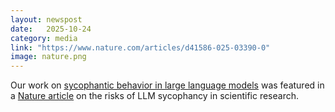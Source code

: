 ```yaml
---
layout: newspost
date:   2025-10-24
category: media
link: "https://www.nature.com/articles/d41586-025-03390-0"
image: nature.png
---
```


Our work on [sycophantic behavior in large language models](https://www.sri.inf.ethz.ch/publications/petrov2025brokenmath) was featured in a [Nature article](https://www.nature.com/articles/d41586-025-03390-0) on the risks of LLM sycophancy in scientific research.